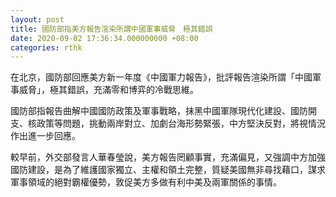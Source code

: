 ```yaml
---
layout: post
title: 國防部指美方報告渲染所謂中國軍事威脅　極其錯誤
date: 2020-09-02 17:36:34.000000000 +08:00
categories: rthk
---
```


在北京，國防部回應美方新一年度《中國軍力報告》，批評報告渲染所謂「中國軍事威脅」，極其錯誤，充滿零和博弈的冷戰思維。

國防部指報告曲解中國國防政策及軍事戰略，抹黑中國軍隊現代化建設、國防開支、核政策等問題，挑動兩岸對立、加劇台海形勢緊張，中方堅決反對，將視情況作出進一步回應。

較早前，外交部發言人華春瑩說，美方報告罔顧事實，充滿偏見，又強調中方加強國防建設，是為了維護國家獨立、主權和領土完整，質疑美國無非尋找藉口，謀求軍事領域的絕對霸權優勢，敦促美方多做有利中美及兩軍關係的事情。

